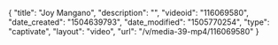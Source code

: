 {
    "title": "Joy Mangano",
    "description": "",
    "videoid": "116069580",
    "date_created": "1504639793",
    "date_modified": "1505770254",
    "type": "captivate",
    "layout": "video",
    "url": "\/v\/media-39-mp4\/116069580"
}